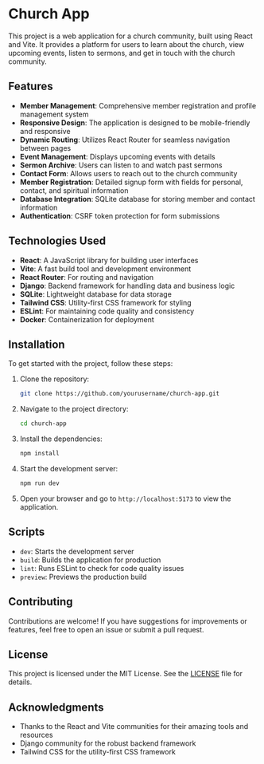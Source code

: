 # Church App

This project is a web application for a church community, built using React and Vite. It provides a platform for users to learn about the church, view upcoming events, listen to sermons, and get in touch with the church community.

## Features

- **Member Management**: Comprehensive member registration and profile management system
- **Responsive Design**: The application is designed to be mobile-friendly and responsive
- **Dynamic Routing**: Utilizes React Router for seamless navigation between pages
- **Event Management**: Displays upcoming events with details
- **Sermon Archive**: Users can listen to and watch past sermons
- **Contact Form**: Allows users to reach out to the church community
- **Member Registration**: Detailed signup form with fields for personal, contact, and spiritual information
- **Database Integration**: SQLite database for storing member and contact information
- **Authentication**: CSRF token protection for form submissions

## Technologies Used

- **React**: A JavaScript library for building user interfaces
- **Vite**: A fast build tool and development environment
- **React Router**: For routing and navigation
- **Django**: Backend framework for handling data and business logic
- **SQLite**: Lightweight database for data storage
- **Tailwind CSS**: Utility-first CSS framework for styling
- **ESLint**: For maintaining code quality and consistency
- **Docker**: Containerization for deployment

## Installation

To get started with the project, follow these steps:

1. Clone the repository:

   ```bash
   git clone https://github.com/yourusername/church-app.git
   ```

2. Navigate to the project directory:

   ```bash
   cd church-app
   ```

3. Install the dependencies:

   ```bash
   npm install
   ```

4. Start the development server:

   ```bash
   npm run dev
   ```

5. Open your browser and go to `http://localhost:5173` to view the application.

## Scripts

- `dev`: Starts the development server
- `build`: Builds the application for production
- `lint`: Runs ESLint to check for code quality issues
- `preview`: Previews the production build

## Contributing

Contributions are welcome! If you have suggestions for improvements or features, feel free to open an issue or submit a pull request.

## License

This project is licensed under the MIT License. See the [LICENSE](LICENSE) file for details.

## Acknowledgments

- Thanks to the React and Vite communities for their amazing tools and resources
- Django community for the robust backend framework
- Tailwind CSS for the utility-first CSS framework
